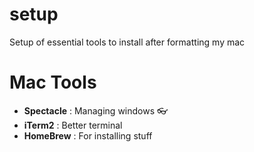 # setup
Setup of essential tools to install after formatting my mac

# Mac Tools

- **Spectacle** : Managing windows 👓
- **iTerm2** : Better terminal 
- **HomeBrew** : For installing stuff
